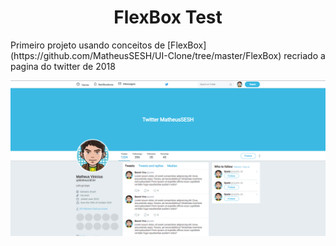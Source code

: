 <h1 style="text-align: center" >FlexBox Test</h1>
<p style="align-itens: center">Primeiro projeto usando conceitos de [FlexBox](https://github.com/MatheusSESH/UI-Clone/tree/master/FlexBox) recriado a pagina do twitter de 2018</p>


<a href="https://github.com/MatheusSESH/UI-Clone/tree/master/FlexBox">
  <img src="./assets/preview.png" alt="flexbox Preview"/>
</a>